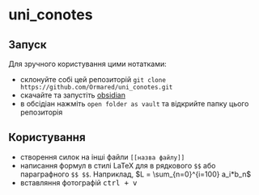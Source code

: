 # uni_conotes
## Запуск
Для зручного користування цими нотатками:
- склонуйте собі цей репозиторій `git clone https://github.com/Ormared/uni_conotes.git`
- скачайте та запустіть [obsidian](https://obsidian.md/download)
- в обсідіан нажміть `open folder as vault` та відкрийте папку цього репозиторія

## Користування
- створення силок на інші файли `[[назва файлу]]`
- написання формул в стилі LaTeX для в рядкового `$$` або параграфного  `$$ $$`. Наприклад, $L = \sum_{n=0}^{i=100} a_i*b_n$ 
- вставляння фотографій <kbd>ctrl + v</kbd>  